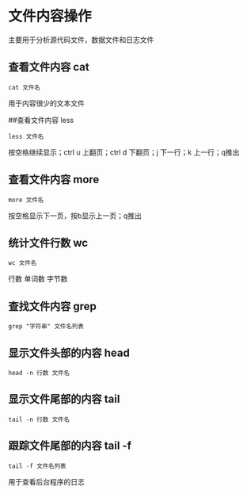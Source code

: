 # 文件内容操作

主要用于分析源代码文件，数据文件和日志文件

## 查看文件内容 cat

`cat 文件名`

用于内容很少的文本文件

##查看文件内容 less

`less 文件名`

按空格继续显示；ctrl u 上翻页；ctrl d 下翻页；j 下一行；k 上一行；q推出

## 查看文件内容 more

`more 文件名`

按空格显示下一页，按b显示上一页；q推出

## 统计文件行数 wc

`wc 文件名`

行数		单词数		字节数

## 查找文件内容 grep

`grep "字符串" 文件名列表`

## 显示文件头部的内容 head

`head -n 行数 文件名`

## 显示文件尾部的内容 tail

`tail -n 行数 文件名`

## 跟踪文件尾部的内容 tail -f

`tail -f 文件名列表`

用于查看后台程序的日志